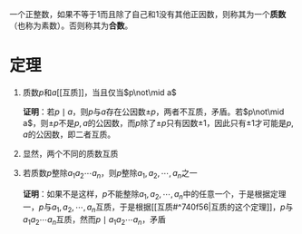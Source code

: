 一个正整数，如果不等于$1$而且除了自己和$1$没有其他正因数，则称其为一个**质数**（也称为素数）。否则称其为**合数**。

# 定理
1. 质数$p$和$a$[[互质]]，当且仅当$p\not\mid a$

   **证明**：若$p\mid a$，则$p$与$a$存在公因数$\pm p$，两者不互质，矛盾。若$p\not\mid a$，则$\pm p$不是$p,a$的公因数，而$p$除了$\pm p$只有因数$\pm1$，因此只有$\pm 1$才可能是$p,a$的公因数，即二者互质。

2. 显然，两个不同的质数互质
3. 若质数$p$整除$a_1a_2\cdots a_n$，则$p$整除$a_1,a_2,\cdots,a_n$之一

   **证明**：如果不是这样，$p$不能整除$a_1,a_2,\cdots,a_n$中的任意一个，于是根据定理一，$p$与$a_1,a_2,\cdots,a_n$互质，于是根据[[互质#^740f56|互质的这个定理]]，$p$与$a_1a_2\cdots a_n$互质，然而$p\mid a_1a_2\cdots a_n$，矛盾